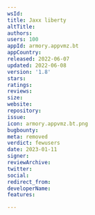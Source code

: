 ```yaml
---
wsId: 
title: Ja­xx lib­erty
altTitle: 
authors: 
users: 100
appId: armory.appvmz.bt
appCountry: 
released: 2022-06-07
updated: 2022-06-08
version: '1.8'
stars: 
ratings: 
reviews: 
size: 
website: 
repository: 
issue: 
icon: armory.appvmz.bt.png
bugbounty: 
meta: removed
verdict: fewusers
date: 2023-01-11
signer: 
reviewArchive: 
twitter: 
social: 
redirect_from: 
developerName: 
features: 

---
```


